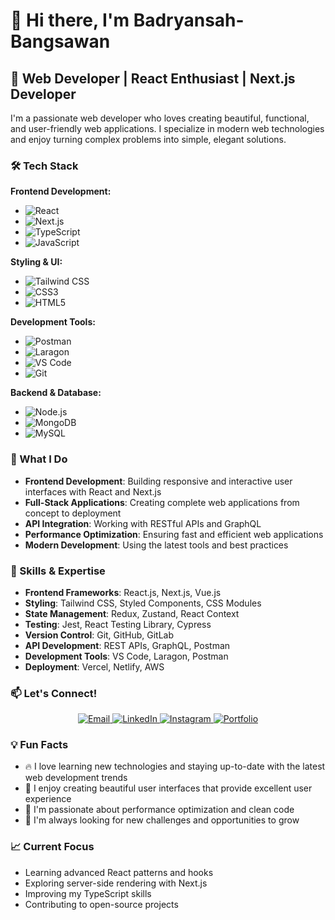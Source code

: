 # 👋 Hi there, I'm Badryansah-Bangsawan

## 🚀 Web Developer | React Enthusiast | Next.js Developer

I'm a passionate web developer who loves creating beautiful, functional, and user-friendly web applications. I specialize in modern web technologies and enjoy turning complex problems into simple, elegant solutions.

### 🛠️ Tech Stack

**Frontend Development:**

- ![React](https://img.shields.io/badge/React-20232A?style=for-the-badge&logo=react&logoColor=61DAFB)
- ![Next.js](https://img.shields.io/badge/Next.js-000000?style=for-the-badge&logo=next.js&logoColor=white)
- ![TypeScript](https://img.shields.io/badge/TypeScript-007ACC?style=for-the-badge&logo=typescript&logoColor=white)
- ![JavaScript](https://img.shields.io/badge/JavaScript-F7DF1E?style=for-the-badge&logo=javascript&logoColor=black)

**Styling & UI:**

- ![Tailwind CSS](https://img.shields.io/badge/Tailwind_CSS-38B2AC?style=for-the-badge&logo=tailwind-css&logoColor=white)
- ![CSS3](https://img.shields.io/badge/CSS3-1572B6?style=for-the-badge&logo=css3&logoColor=white)
- ![HTML5](https://img.shields.io/badge/HTML5-E34F26?style=for-the-badge&logo=html5&logoColor=white)

**Development Tools:**

- ![Postman](https://img.shields.io/badge/Postman-FF6C37?style=for-the-badge&logo=postman&logoColor=white)
- ![Laragon](https://img.shields.io/badge/Laragon-0E83CD?style=for-the-badge&logo=laragon&logoColor=white)
- ![VS Code](https://img.shields.io/badge/VS_Code-007ACC?style=for-the-badge&logo=visual-studio-code&logoColor=white)
- ![Git](https://img.shields.io/badge/Git-F05032?style=for-the-badge&logo=git&logoColor=white)

**Backend & Database:**

- ![Node.js](https://img.shields.io/badge/Node.js-43853D?style=for-the-badge&logo=node.js&logoColor=white)
- ![MongoDB](https://img.shields.io/badge/MongoDB-4EA94B?style=for-the-badge&logo=mongodb&logoColor=white)
- ![MySQL](https://img.shields.io/badge/MySQL-4479A1?style=for-the-badge&logo=mysql&logoColor=white)

### 🎯 What I Do

- **Frontend Development**: Building responsive and interactive user interfaces with React and Next.js
- **Full-Stack Applications**: Creating complete web applications from concept to deployment
- **API Integration**: Working with RESTful APIs and GraphQL
- **Performance Optimization**: Ensuring fast and efficient web applications
- **Modern Development**: Using the latest tools and best practices

### 🌟 Skills & Expertise

- **Frontend Frameworks**: React.js, Next.js, Vue.js
- **Styling**: Tailwind CSS, Styled Components, CSS Modules
- **State Management**: Redux, Zustand, React Context
- **Testing**: Jest, React Testing Library, Cypress
- **Version Control**: Git, GitHub, GitLab
- **API Development**: REST APIs, GraphQL, Postman
- **Development Tools**: VS Code, Laragon, Postman
- **Deployment**: Vercel, Netlify, AWS

### 📫 Let's Connect!

<div align="center">
  <a href="mailto:badryansah99@gmail.com">
    <img src="https://img.shields.io/badge/Email-D14836?style=for-the-badge&logo=gmail&logoColor=white" alt="Email" />
  </a>
  <a href="https://www.linkedin.com/in/badryansah-bangsawan-19653a31a?lipi=urn%3Ali%3Apage%3Ad_flagship3_profile_view_base_contact_details%3BMTvxl%2B9hTDiIFaCXZ%2FdivQ%3D%3D">
    <img src="https://img.shields.io/badge/LinkedIn-0077B5?style=for-the-badge&logo=linkedin&logoColor=white" alt="LinkedIn" />
  </a>
      <a href="https://www.instagram.com/badryanbangsawan">
      <img src="https://img.shields.io/badge/Instagram-E4405F?style=for-the-badge&logo=instagram&logoColor=white" alt="Instagram" />
    </a>
  <a href="https://www.badry.asia">
    <img src="https://img.shields.io/badge/Portfolio-FF6C37?style=for-the-badge&logo=todoist&logoColor=white" alt="Portfolio" />
  </a>
</div>

### 💡 Fun Facts

- 🔥 I love learning new technologies and staying up-to-date with the latest web development trends
- 🎨 I enjoy creating beautiful user interfaces that provide excellent user experience
- 🚀 I'm passionate about performance optimization and clean code
- 🌱 I'm always looking for new challenges and opportunities to grow

### 📈 Current Focus

- Learning advanced React patterns and hooks
- Exploring server-side rendering with Next.js
- Improving my TypeScript skills
- Contributing to open-source projects
